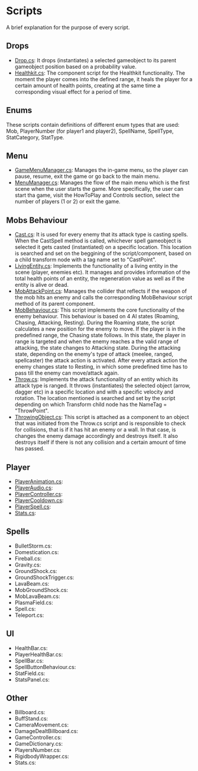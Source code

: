 # Scripts
A brief explanation for the purpose of every script.
## Drops
- <ins>Drop.cs</ins>: It drops (instantiates) a selected gameobject to its parent gameobject position based on a probability value.
- <ins>Healthkit.cs</ins>: The component script for the Healthkit functionality. The moment the player comes into the defined range, it heals the player for a certain amount of health points, creating at the same time a corresponding visual effect for a period of time.
## Enums
These scripts contain definitions of different enum types that are used: Mob, PlayerNumber (for player1 and player2), SpellName, SpellType, StatCategory, StatType.
## Menu
- <ins>GameMenuManager.cs</ins>: Manages the in-game menu, so the player can pause, resume, exit the game or go back to the main menu.
- <ins>MenuManager.cs</ins>: Manages the flow of the main menu which is the first scene when the user starts the game. More specifically, the user can start tha game, visit the HowToPlay and Controls section, select the number of players (1 or 2) or exit the game.
## Mobs Behaviour
- <ins>Cast.cs</ins>: It is used for every enemy that its attack type is casting spells. When the CastSpell method is called, whichever spell gameobject is selected it gets casted (instantiated) on a specific location. This location is searched and set on the beggining of the script/component, based on a child transform node with a tag name set to "CastPoint".
- <ins>LivingEntity.cs</ins>: Implements the functionality of a living entity in the scene (player, enemies etc). It manages and provides information of the total health points of an entity, the regeneration value as well as if the entity is alive or dead.
- <ins>MobAttackPoint.cs</ins>: Manages the collider that reflects if the weapon of the mob hits an enemy and calls the corresponding MobBehaviour script method of its parent component.
- <ins>MobBehaviour.cs</ins>: This script implements the core functionality of the enemy behaviour. This behaviour is based on 4 AI states (Roaming, Chasing, Attacking, Resting). During the Roaming state, the script calculates a new position for the enemy to move. If the player is in the predefined range, the Chasing state follows. In this state, the player in range is targeted and when the enemy reaches a the valid range of attacking, the state changes to Attacking state. During the attacking state, depending on the enemy's type of attack (meelee, ranged, spellcaster) the attack action is activated. After every attack action the enemy changes state to Resting, in which some predefined time has to pass till the enemy can move/attack again.
- <ins>Throw.cs</ins>: Implements the attack functionality of an entity which its attack type is ranged. It throws (instantiates) the selected object (arrow, dagger etc) in a specific location and with a specific velocity and rotation. The location mentioned is searched and set by the script depending on which Transform child node has the NameTag = "ThrowPoint".
- <ins>ThrowingObject.cs</ins>: This script is attached as a component to an object that was initiated from the Throw.cs script and is responsible to check for collisions, that is if it has hit an enemy or a wall. In that case, is changes the enemy damage accordingly and destroys itself. It also destroys itself if there is not any collision and a certain amount of time has passed.
## Player
- <ins>PlayerAnimation.cs</ins>: 
- <ins>PlayerAudio.cs</ins>: 
- <ins>PlayerController.cs</ins>: 
- <ins>PlayerCooldown.cs</ins>: 
- <ins>PlayerSpell.cs</ins>: 
- <ins>Stats.cs</ins>: 
## Spells
- BulletStorm.cs: 
- Domestication.cs: 
- Fireball.cs: 
- Gravity.cs: 
- GroundShock.cs: 
- GroundShockTrigger.cs: 
- LavaBeam.cs: 
- MobGroundShock.cs: 
- MobLavaBeam.cs: 
- PlasmaField.cs: 
- Spell.cs: 
- Teleport.cs: 
## UI
- HealthBar.cs: 
- PlayerHealthBar.cs: 
- SpellBar.cs: 
- SpellButtonBehaviour.cs: 
- StatField.cs: 
- StatsPanel.cs: 
## Other
- Billboard.cs: 
- BuffStand.cs: 
- CameraMovement.cs: 
- DamageDealtBillboard.cs: 
- GameController.cs: 
- GameDictionary.cs: 
- PlayersNumber.cs: 
- RigidbodyWrapper.cs: 
- Stats.cs: 
